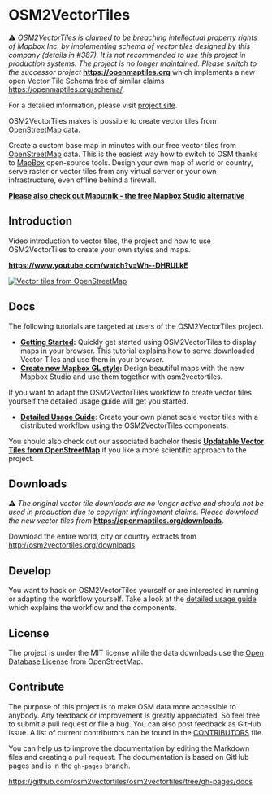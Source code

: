 # OSM2VectorTiles

:warning: *OSM2VectorTiles is claimed to be breaching intellectual property rights of Mapbox Inc. by implementing schema of vector tiles designed by this company (details in #387). It is not recommended to use this project in production systems. The project is no longer maintained. Please switch to the successor project* **https://openmaptiles.org** which implements a new open Vector Tile Schema free of similar claims https://openmaptiles.org/schema/.

For a detailed information, please visit [project site](https://openmaptiles.org/osm2vectortiles/).

OSM2VectorTiles makes is possible to create vector tiles from OpenStreetMap data.

Create a custom base map in minutes with our free vector tiles from [OpenStreetMap](http://openstreetmap.org) data. 
This is the easiest way how to switch to OSM thanks to [MapBox](https://github.com/mapbox) open-source tools. Design your own map of world or country, serve raster or vector tiles from any virtual server or your own infrastructure, even offline behind a firewall.

[**Please also check out Maputnik - the free Mapbox Studio alternative**](https://github.com/maputnik/editor)

## Introduction

Video introduction to vector tiles, the project and how to use OSM2VectorTiles to create your own styles and maps.

**https://www.youtube.com/watch?v=Wh--DHRULkE**

[![Vector tiles from OpenStreetMap](https://img.youtube.com/vi/Wh--DHRULkE/0.jpg)](https://www.youtube.com/watch?v=Wh--DHRULkE)

## Docs

The following tutorials are targeted at users of the OSM2VectorTiles project.

- **[Getting Started](http://osm2vectortiles.org/docs/getting-started/):** Quickly get started using OSM2VectorTiles to display maps in your browser. This tutorial explains how to serve downloaded Vector Tiles and use them in your browser.
- **[Create new Mapbox GL style](http://osm2vectortiles.org/docs/create-map-with-mapbox-studio/):** Design beautiful maps with the new Mapbox Studio and use them together with osm2vectortiles.

If you want to adapt the OSM2VectorTiles workflow to create vector tiles yourself the detailed usage guide
will get you started.

- **[Detailed Usage Guide](/USAGE.md)**: Create your own planet scale vector tiles with a distributed workflow using the OSM2VectorTiles components.

You should also check out our associated bachelor thesis **[Updatable Vector Tiles from OpenStreetMap](https://cdn.rawgit.com/osm2vectortiles/bachelor-thesis/882a46977f7b984fc59be188335127d62921c44c/thesis.pdf)** if you like a more scientific approach to the project.

## Downloads

:warning: *The original vector tile downloads are no longer active and should not be used in production due to copyright infringement claims. Please download the new vector tiles from* **https://openmaptiles.org/downloads**.

Download the entire world, city or country extracts from http://osm2vectortiles.org/downloads.

## Develop

You want to hack on OSM2VectorTiles yourself or are interested in running or adapting the workflow yourself.
Take a look at the [detailed usage guide](USAGE.md) which explains the workflow and the components.

## License

The project is under the MIT license while the data downloads use the [Open Database License](http://wiki.openstreetmap.org/wiki/Open_Database_License) from OpenStreetMap.

## Contribute

The purpose of this project is to make OSM data more accessible to anybody. Any feedback or improvement is greatly appreciated. So feel free to submit a pull request or file a bug. You can also post feedback as GitHub issue. A list of current contributors can be found in the [CONTRIBUTORS](/CONTRIBUTORS.md) file.

You can help us to improve the documentation by editing the Markdown files and creating a pull request.
The documentation is based on GitHub pages and is in the `gh-pages` branch.

https://github.com/osm2vectortiles/osm2vectortiles/tree/gh-pages/docs
